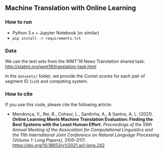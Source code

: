 ## Machine Translation with Online Learning


### How to run

- Python 3.x + Jupyter Notebook (or similar)
- `pip install -r requirements.txt`


### Data

We use the test sets from the WMT'19 News Translation shared task: http://statmt.org/wmt19/translation-task.html

In the `datasets/` folder, we provide the Comet scores for each pair of segment ID (`sid`) and competing system.     

### How to cite

If you use this code, please cite the following article:

- Mendonça, V., Rei, R., Coheur, L., Sardinha, A., & Santos, A. L. (2021). **Online Learning Meets Machine Translation Evaluation: Finding the Best Systems with the Least Human Effort**. *Proceedings of the 59th Annual Meeting of the Association for Computational Linguistics and the 11th International Joint Conference on Natural Language Processing (Volume 1: Long Papers)*, 3105–3117. https://doi.org/10.18653/v1/2021.acl-long.242
